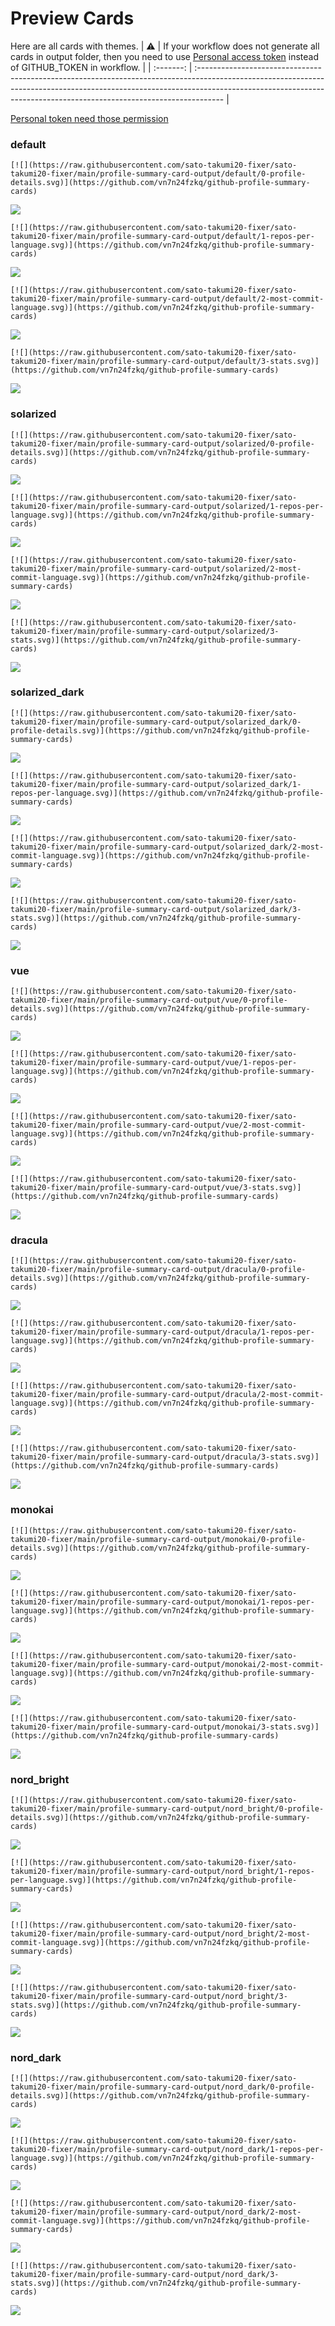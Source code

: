
# Preview Cards

Here are all cards with themes.
| :warning: | If your workflow does not generate all cards in output folder, then you need to use [Personal access token](https://docs.github.com/en/actions/configuring-and-managing-workflows/creating-and-storing-encrypted-secrets) instead of GITHUB_TOKEN in workflow. |
| :-------: | :------------------------------------------------------------------------------------------------------------------------------------------------------------------------------------------------------------------------------------------------ |

[Personal token need those permission](https://github.com/vn7n24fzkq/github-profile-summary-cards/wiki/Personal-access-token-permissions)


### default


```
[![](https://raw.githubusercontent.com/sato-takumi20-fixer/sato-takumi20-fixer/main/profile-summary-card-output/default/0-profile-details.svg)](https://github.com/vn7n24fzkq/github-profile-summary-cards)
```
![](https://raw.githubusercontent.com/sato-takumi20-fixer/sato-takumi20-fixer/main/profile-summary-card-output/default/0-profile-details.svg)


```
[![](https://raw.githubusercontent.com/sato-takumi20-fixer/sato-takumi20-fixer/main/profile-summary-card-output/default/1-repos-per-language.svg)](https://github.com/vn7n24fzkq/github-profile-summary-cards)
```
![](https://raw.githubusercontent.com/sato-takumi20-fixer/sato-takumi20-fixer/main/profile-summary-card-output/default/1-repos-per-language.svg)


```
[![](https://raw.githubusercontent.com/sato-takumi20-fixer/sato-takumi20-fixer/main/profile-summary-card-output/default/2-most-commit-language.svg)](https://github.com/vn7n24fzkq/github-profile-summary-cards)
```
![](https://raw.githubusercontent.com/sato-takumi20-fixer/sato-takumi20-fixer/main/profile-summary-card-output/default/2-most-commit-language.svg)


```
[![](https://raw.githubusercontent.com/sato-takumi20-fixer/sato-takumi20-fixer/main/profile-summary-card-output/default/3-stats.svg)](https://github.com/vn7n24fzkq/github-profile-summary-cards)
```
![](https://raw.githubusercontent.com/sato-takumi20-fixer/sato-takumi20-fixer/main/profile-summary-card-output/default/3-stats.svg)


### solarized


```
[![](https://raw.githubusercontent.com/sato-takumi20-fixer/sato-takumi20-fixer/main/profile-summary-card-output/solarized/0-profile-details.svg)](https://github.com/vn7n24fzkq/github-profile-summary-cards)
```
![](https://raw.githubusercontent.com/sato-takumi20-fixer/sato-takumi20-fixer/main/profile-summary-card-output/solarized/0-profile-details.svg)


```
[![](https://raw.githubusercontent.com/sato-takumi20-fixer/sato-takumi20-fixer/main/profile-summary-card-output/solarized/1-repos-per-language.svg)](https://github.com/vn7n24fzkq/github-profile-summary-cards)
```
![](https://raw.githubusercontent.com/sato-takumi20-fixer/sato-takumi20-fixer/main/profile-summary-card-output/solarized/1-repos-per-language.svg)


```
[![](https://raw.githubusercontent.com/sato-takumi20-fixer/sato-takumi20-fixer/main/profile-summary-card-output/solarized/2-most-commit-language.svg)](https://github.com/vn7n24fzkq/github-profile-summary-cards)
```
![](https://raw.githubusercontent.com/sato-takumi20-fixer/sato-takumi20-fixer/main/profile-summary-card-output/solarized/2-most-commit-language.svg)


```
[![](https://raw.githubusercontent.com/sato-takumi20-fixer/sato-takumi20-fixer/main/profile-summary-card-output/solarized/3-stats.svg)](https://github.com/vn7n24fzkq/github-profile-summary-cards)
```
![](https://raw.githubusercontent.com/sato-takumi20-fixer/sato-takumi20-fixer/main/profile-summary-card-output/solarized/3-stats.svg)


### solarized_dark


```
[![](https://raw.githubusercontent.com/sato-takumi20-fixer/sato-takumi20-fixer/main/profile-summary-card-output/solarized_dark/0-profile-details.svg)](https://github.com/vn7n24fzkq/github-profile-summary-cards)
```
![](https://raw.githubusercontent.com/sato-takumi20-fixer/sato-takumi20-fixer/main/profile-summary-card-output/solarized_dark/0-profile-details.svg)


```
[![](https://raw.githubusercontent.com/sato-takumi20-fixer/sato-takumi20-fixer/main/profile-summary-card-output/solarized_dark/1-repos-per-language.svg)](https://github.com/vn7n24fzkq/github-profile-summary-cards)
```
![](https://raw.githubusercontent.com/sato-takumi20-fixer/sato-takumi20-fixer/main/profile-summary-card-output/solarized_dark/1-repos-per-language.svg)


```
[![](https://raw.githubusercontent.com/sato-takumi20-fixer/sato-takumi20-fixer/main/profile-summary-card-output/solarized_dark/2-most-commit-language.svg)](https://github.com/vn7n24fzkq/github-profile-summary-cards)
```
![](https://raw.githubusercontent.com/sato-takumi20-fixer/sato-takumi20-fixer/main/profile-summary-card-output/solarized_dark/2-most-commit-language.svg)


```
[![](https://raw.githubusercontent.com/sato-takumi20-fixer/sato-takumi20-fixer/main/profile-summary-card-output/solarized_dark/3-stats.svg)](https://github.com/vn7n24fzkq/github-profile-summary-cards)
```
![](https://raw.githubusercontent.com/sato-takumi20-fixer/sato-takumi20-fixer/main/profile-summary-card-output/solarized_dark/3-stats.svg)


### vue


```
[![](https://raw.githubusercontent.com/sato-takumi20-fixer/sato-takumi20-fixer/main/profile-summary-card-output/vue/0-profile-details.svg)](https://github.com/vn7n24fzkq/github-profile-summary-cards)
```
![](https://raw.githubusercontent.com/sato-takumi20-fixer/sato-takumi20-fixer/main/profile-summary-card-output/vue/0-profile-details.svg)


```
[![](https://raw.githubusercontent.com/sato-takumi20-fixer/sato-takumi20-fixer/main/profile-summary-card-output/vue/1-repos-per-language.svg)](https://github.com/vn7n24fzkq/github-profile-summary-cards)
```
![](https://raw.githubusercontent.com/sato-takumi20-fixer/sato-takumi20-fixer/main/profile-summary-card-output/vue/1-repos-per-language.svg)


```
[![](https://raw.githubusercontent.com/sato-takumi20-fixer/sato-takumi20-fixer/main/profile-summary-card-output/vue/2-most-commit-language.svg)](https://github.com/vn7n24fzkq/github-profile-summary-cards)
```
![](https://raw.githubusercontent.com/sato-takumi20-fixer/sato-takumi20-fixer/main/profile-summary-card-output/vue/2-most-commit-language.svg)


```
[![](https://raw.githubusercontent.com/sato-takumi20-fixer/sato-takumi20-fixer/main/profile-summary-card-output/vue/3-stats.svg)](https://github.com/vn7n24fzkq/github-profile-summary-cards)
```
![](https://raw.githubusercontent.com/sato-takumi20-fixer/sato-takumi20-fixer/main/profile-summary-card-output/vue/3-stats.svg)


### dracula


```
[![](https://raw.githubusercontent.com/sato-takumi20-fixer/sato-takumi20-fixer/main/profile-summary-card-output/dracula/0-profile-details.svg)](https://github.com/vn7n24fzkq/github-profile-summary-cards)
```
![](https://raw.githubusercontent.com/sato-takumi20-fixer/sato-takumi20-fixer/main/profile-summary-card-output/dracula/0-profile-details.svg)


```
[![](https://raw.githubusercontent.com/sato-takumi20-fixer/sato-takumi20-fixer/main/profile-summary-card-output/dracula/1-repos-per-language.svg)](https://github.com/vn7n24fzkq/github-profile-summary-cards)
```
![](https://raw.githubusercontent.com/sato-takumi20-fixer/sato-takumi20-fixer/main/profile-summary-card-output/dracula/1-repos-per-language.svg)


```
[![](https://raw.githubusercontent.com/sato-takumi20-fixer/sato-takumi20-fixer/main/profile-summary-card-output/dracula/2-most-commit-language.svg)](https://github.com/vn7n24fzkq/github-profile-summary-cards)
```
![](https://raw.githubusercontent.com/sato-takumi20-fixer/sato-takumi20-fixer/main/profile-summary-card-output/dracula/2-most-commit-language.svg)


```
[![](https://raw.githubusercontent.com/sato-takumi20-fixer/sato-takumi20-fixer/main/profile-summary-card-output/dracula/3-stats.svg)](https://github.com/vn7n24fzkq/github-profile-summary-cards)
```
![](https://raw.githubusercontent.com/sato-takumi20-fixer/sato-takumi20-fixer/main/profile-summary-card-output/dracula/3-stats.svg)


### monokai


```
[![](https://raw.githubusercontent.com/sato-takumi20-fixer/sato-takumi20-fixer/main/profile-summary-card-output/monokai/0-profile-details.svg)](https://github.com/vn7n24fzkq/github-profile-summary-cards)
```
![](https://raw.githubusercontent.com/sato-takumi20-fixer/sato-takumi20-fixer/main/profile-summary-card-output/monokai/0-profile-details.svg)


```
[![](https://raw.githubusercontent.com/sato-takumi20-fixer/sato-takumi20-fixer/main/profile-summary-card-output/monokai/1-repos-per-language.svg)](https://github.com/vn7n24fzkq/github-profile-summary-cards)
```
![](https://raw.githubusercontent.com/sato-takumi20-fixer/sato-takumi20-fixer/main/profile-summary-card-output/monokai/1-repos-per-language.svg)


```
[![](https://raw.githubusercontent.com/sato-takumi20-fixer/sato-takumi20-fixer/main/profile-summary-card-output/monokai/2-most-commit-language.svg)](https://github.com/vn7n24fzkq/github-profile-summary-cards)
```
![](https://raw.githubusercontent.com/sato-takumi20-fixer/sato-takumi20-fixer/main/profile-summary-card-output/monokai/2-most-commit-language.svg)


```
[![](https://raw.githubusercontent.com/sato-takumi20-fixer/sato-takumi20-fixer/main/profile-summary-card-output/monokai/3-stats.svg)](https://github.com/vn7n24fzkq/github-profile-summary-cards)
```
![](https://raw.githubusercontent.com/sato-takumi20-fixer/sato-takumi20-fixer/main/profile-summary-card-output/monokai/3-stats.svg)


### nord_bright


```
[![](https://raw.githubusercontent.com/sato-takumi20-fixer/sato-takumi20-fixer/main/profile-summary-card-output/nord_bright/0-profile-details.svg)](https://github.com/vn7n24fzkq/github-profile-summary-cards)
```
![](https://raw.githubusercontent.com/sato-takumi20-fixer/sato-takumi20-fixer/main/profile-summary-card-output/nord_bright/0-profile-details.svg)


```
[![](https://raw.githubusercontent.com/sato-takumi20-fixer/sato-takumi20-fixer/main/profile-summary-card-output/nord_bright/1-repos-per-language.svg)](https://github.com/vn7n24fzkq/github-profile-summary-cards)
```
![](https://raw.githubusercontent.com/sato-takumi20-fixer/sato-takumi20-fixer/main/profile-summary-card-output/nord_bright/1-repos-per-language.svg)


```
[![](https://raw.githubusercontent.com/sato-takumi20-fixer/sato-takumi20-fixer/main/profile-summary-card-output/nord_bright/2-most-commit-language.svg)](https://github.com/vn7n24fzkq/github-profile-summary-cards)
```
![](https://raw.githubusercontent.com/sato-takumi20-fixer/sato-takumi20-fixer/main/profile-summary-card-output/nord_bright/2-most-commit-language.svg)


```
[![](https://raw.githubusercontent.com/sato-takumi20-fixer/sato-takumi20-fixer/main/profile-summary-card-output/nord_bright/3-stats.svg)](https://github.com/vn7n24fzkq/github-profile-summary-cards)
```
![](https://raw.githubusercontent.com/sato-takumi20-fixer/sato-takumi20-fixer/main/profile-summary-card-output/nord_bright/3-stats.svg)


### nord_dark


```
[![](https://raw.githubusercontent.com/sato-takumi20-fixer/sato-takumi20-fixer/main/profile-summary-card-output/nord_dark/0-profile-details.svg)](https://github.com/vn7n24fzkq/github-profile-summary-cards)
```
![](https://raw.githubusercontent.com/sato-takumi20-fixer/sato-takumi20-fixer/main/profile-summary-card-output/nord_dark/0-profile-details.svg)


```
[![](https://raw.githubusercontent.com/sato-takumi20-fixer/sato-takumi20-fixer/main/profile-summary-card-output/nord_dark/1-repos-per-language.svg)](https://github.com/vn7n24fzkq/github-profile-summary-cards)
```
![](https://raw.githubusercontent.com/sato-takumi20-fixer/sato-takumi20-fixer/main/profile-summary-card-output/nord_dark/1-repos-per-language.svg)


```
[![](https://raw.githubusercontent.com/sato-takumi20-fixer/sato-takumi20-fixer/main/profile-summary-card-output/nord_dark/2-most-commit-language.svg)](https://github.com/vn7n24fzkq/github-profile-summary-cards)
```
![](https://raw.githubusercontent.com/sato-takumi20-fixer/sato-takumi20-fixer/main/profile-summary-card-output/nord_dark/2-most-commit-language.svg)


```
[![](https://raw.githubusercontent.com/sato-takumi20-fixer/sato-takumi20-fixer/main/profile-summary-card-output/nord_dark/3-stats.svg)](https://github.com/vn7n24fzkq/github-profile-summary-cards)
```
![](https://raw.githubusercontent.com/sato-takumi20-fixer/sato-takumi20-fixer/main/profile-summary-card-output/nord_dark/3-stats.svg)


